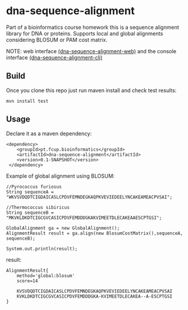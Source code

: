 dna-sequence-alignment
======================

Part of a bioinformatics course homework this is a sequence alignment library for DNA or proteins.
Supports local and global alignments considering BLOSUM or PAM cost matrix.

NOTE: 
web interface [(dna-sequence-alignment-web)](https://github.com/arianpasquali/dna-sequence-alignment-web) and the
console interface [(dna-sequence-alignment-cli)](https://github.com/arianpasquali/dna-sequence-alignment-cli)


Build
-----

Once you clone this repo just run maven install and check test results:

    mvn install test	 
	 
Usage
-----

Declare it as a maven dependency:

    <dependency>
		<groupId>pt.fcup.bioinformatics</groupId>
		<artifactId>dna-sequence-alignment</artifactId>
		<version>0.1-SNAPSHOT</version>
	 </dependency>

Example of global alignment using BLOSUM:

	//Pyrococcus furiosus
	String sequenceA = "WKVSVDQDTCIGDAICASLCPDVFEMNDEGKAQPKVEVIEDEELYNCAKEAMEACPVSAI"; 
	
	//Thermococcus sibiricus
    String sequenceB = "MKVKLDKDTCIGCGVCASICPDVFEMDDDGKAKVIMEETDLECAKEAAESCPTGSI"; 
    
	GlobalAlignment ga = new GlobalAlignment();
    AlignmentResult result = ga.align(new BlosumCostMatrix(),sequenceA, sequenceB);

    System.out.println(result);	
    
result:

    AlignmentResult{
 		method='global:blosum'
	 	score=14

		KVSVDQDTCIGDAICASLCPDVFEMNDEGKAQPKVEVIEDEELYNCAKEAMEACPVSAI
		KVKLDKDTCIGCGVCASICPDVFEMDDDGKA-KVIMEETDLECAKEA--A-ESCPTGSI
	}
    
	 	 
	 

 
